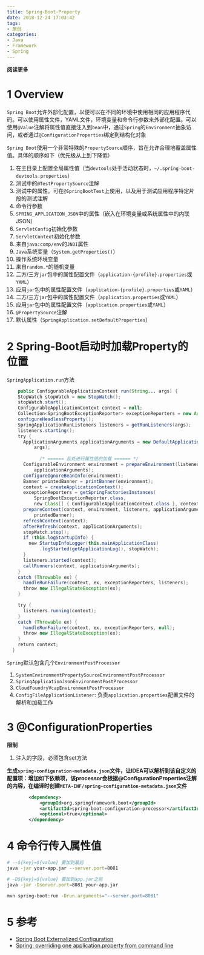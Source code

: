 ```yaml
---
title: Spring-Boot-Property
date: 2018-12-24 17:03:42
tags: 
- 原创
categories: 
- Java
- Framework
- Spring
---
```


__阅读更多__

<!--more-->

# 1 Overview

`Spring Boot`允许外部化配置，以便可以在不同的环境中使用相同的应用程序代码。可以使用属性文件，YAML文件，环境变量和命令行参数来外部化配置。可以使用`@Value`注解将属性值直接注入到`bean`中，通过`Spring`的`Environment`抽象访问，或者通过`@ConfigurationProperties`绑定到结构化对象

`Spring Boot`使用一个非常特殊的`PropertySource`顺序，旨在允许合理地覆盖属性值。具体的顺序如下（优先级从上到下降低）

1. 在主目录上配置全局属性值（当`devtools`处于活动状态时，`~/.spring-boot-devtools.properties`）
1. 测试中的`@TestPropertySource`注解
1. 测试中的属性。可在`@SpringBootTest`上使用，以及用于测试应用程序特定片段的测试注解
1. 命令行参数
1. `SPRING_APPLICATION_JSON`中的属性（嵌入在环境变量或系统属性中的内联JSON）
1. `ServletConfig`初始化参数
1. `ServletContext`初始化参数
1. 来自`java:comp/env`的`JNDI`属性
1. `Java`系统变量（`System.getProperties()`）
1. 操作系统环境变量
1. 来自`random.*`的随机变量
1. 二方/三方`jar`包中的属性配置文件（`application-{profile}.properties`或`YAML`）
1. 应用`jar`包中的属性配置文件（`application-{profile}.properties`或`YAML`）
1. 二方/三方`jar`包中的属性配置文件（`application.properties`或`YAML`）
1. 应用`jar`包中的属性配置文件（`application.properties`或`YAML`）
1. `@PropertySource`注解
1. 默认属性（`SpringApplication.setDefaultProperties`）

# 2 Spring-Boot启动时加载Property的位置

`SpringApplication.run`方法

```java
    public ConfigurableApplicationContext run(String... args) {
    StopWatch stopWatch = new StopWatch();
    stopWatch.start();
    ConfigurableApplicationContext context = null;
    Collection<SpringBootExceptionReporter> exceptionReporters = new ArrayList<>();
    configureHeadlessProperty();
    SpringApplicationRunListeners listeners = getRunListeners(args);
    listeners.starting();
    try {
      ApplicationArguments applicationArguments = new DefaultApplicationArguments(
          args);
            
            /* ====== 此处进行属性值的加载 ====== */
      ConfigurableEnvironment environment = prepareEnvironment(listeners,
          applicationArguments);
      configureIgnoreBeanInfo(environment);
      Banner printedBanner = printBanner(environment);
      context = createApplicationContext();
      exceptionReporters = getSpringFactoriesInstances(
          SpringBootExceptionReporter.class,
          new Class[] { ConfigurableApplicationContext.class }, context);
      prepareContext(context, environment, listeners, applicationArguments,
          printedBanner);
      refreshContext(context);
      afterRefresh(context, applicationArguments);
      stopWatch.stop();
      if (this.logStartupInfo) {
        new StartupInfoLogger(this.mainApplicationClass)
            .logStarted(getApplicationLog(), stopWatch);
      }
      listeners.started(context);
      callRunners(context, applicationArguments);
    }
    catch (Throwable ex) {
      handleRunFailure(context, ex, exceptionReporters, listeners);
      throw new IllegalStateException(ex);
    }

    try {
      listeners.running(context);
    }
    catch (Throwable ex) {
      handleRunFailure(context, ex, exceptionReporters, null);
      throw new IllegalStateException(ex);
    }
    return context;
  }
```

`Spring`默认包含几个`EnvironmentPostProcessor`

1. `SystemEnvironmentPropertySourceEnvironmentPostProcessor`
1. `SpringApplicationJsonEnvironmentPostProcessor`
1. `CloudFoundryVcapEnvironmentPostProcessor`
1. `ConfigFileApplicationListener`: 负责`application.properties`配置文件的解析和加载工作

# 3 @ConfigurationProperties

__限制__

1. 注入的字段，必须包含set方法

__生成`spring-configuration-metadata.json`文件，让IDEA可以解析到该自定义的配置项：增加如下依赖项，该processor会根据@ConfigurationProperties注解的内容，在编译时创建`META-INF/spring-configuration-metadata.json`文件__

```xml
        <dependency>
            <groupId>org.springframework.boot</groupId>
            <artifactId>spring-boot-configuration-processor</artifactId>
            <optional>true</optional>
        </dependency>
```

# 4 命令行传入属性值

```sh
# --${key}=${value} 要加到最后
java -jar your-app.jar --server.port=8081

# -D${key}=${value} 要加到app.jar之前
java -jar -Dserver.port=8081 your-app.jar

mvn spring-boot:run -Drun.arguments="--server.port=8081"
```

# 5 参考

* [Spring Boot Externalized Configuration](https://docs.spring.io/spring-boot/docs/2.1.1.RELEASE/reference/htmlsingle/#boot-features-external-config)
* [Spring: overriding one application.property from command line](https://stackoverflow.com/questions/37052857/spring-overriding-one-application-property-from-command-line)
